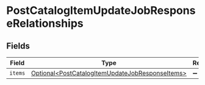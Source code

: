 # PostCatalogItemUpdateJobResponseRelationships


## Fields

| Field                                                                                                                | Type                                                                                                                 | Required                                                                                                             | Description                                                                                                          |
| -------------------------------------------------------------------------------------------------------------------- | -------------------------------------------------------------------------------------------------------------------- | -------------------------------------------------------------------------------------------------------------------- | -------------------------------------------------------------------------------------------------------------------- |
| `items`                                                                                                              | [Optional\<PostCatalogItemUpdateJobResponseItems>](../../models/components/PostCatalogItemUpdateJobResponseItems.md) | :heavy_minus_sign:                                                                                                   | N/A                                                                                                                  |